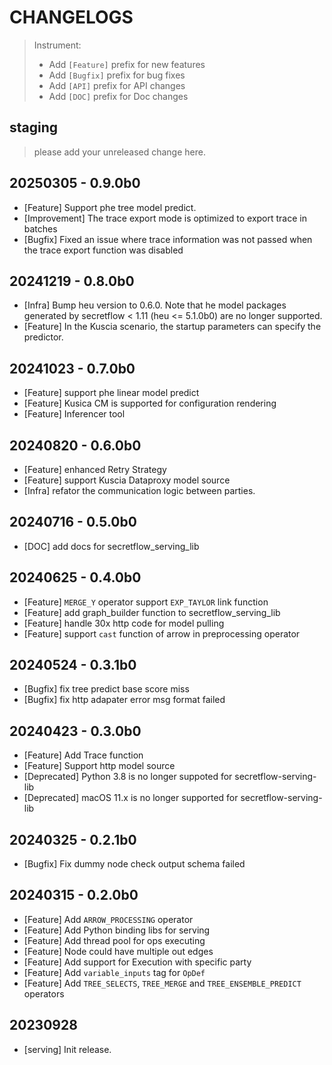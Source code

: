 # CHANGELOGS

> Instrument:
>
> - Add `[Feature]` prefix for new features
> - Add `[Bugfix]` prefix for bug fixes
> - Add `[API]` prefix for API changes
> - Add `[DOC]` prefix for Doc changes

## staging

> please add your unreleased change here.

## 20250305 - 0.9.0b0

- [Feature] Support phe tree model predict.
- [Improvement] The trace export mode is optimized to export trace in batches
- [Bugfix] Fixed an issue where trace information was not passed when the trace export function was disabled

## 20241219 - 0.8.0b0

- [Infra] Bump heu version to 0.6.0. Note that he model packages generated by secretflow < 1.11 (heu <= 5.1.0b0) are no longer supported.
- [Feature] In the Kuscia scenario, the startup parameters can specify the predictor.

## 20241023 - 0.7.0b0

- [Feature] support phe linear model predict
- [Feature] Kusica CM is supported for configuration rendering
- [Feature] Inferencer tool

## 20240820 - 0.6.0b0

- [Feature] enhanced Retry Strategy
- [Feature] support Kuscia Dataproxy model source
- [Infra] refator the communication logic between parties.

## 20240716 - 0.5.0b0

- [DOC] add docs for secretflow_serving_lib

## 20240625 - 0.4.0b0

- [Feature] `MERGE_Y` operator support `EXP_TAYLOR` link function
- [Feature] add graph_builder function to secretflow_serving_lib
- [Feature] handle 30x http code for model pulling
- [Feature] support `cast` function of arrow in preprocessing operator

## 20240524 - 0.3.1b0

- [Bugfix] fix tree predict base score miss
- [Bugfix] fix http adapater error msg format failed

## 20240423 - 0.3.0b0

- [Feature] Add Trace function
- [Feature] Support http model source
- [Deprecated] Python 3.8 is no longer suppoted for secretflow-serving-lib
- [Deprecated] macOS 11.x is no longer supported for secretflow-serving-lib

## 20240325 - 0.2.1b0

- [Bugfix] Fix dummy node check output schema failed

## 20240315 - 0.2.0b0

- [Feature] Add `ARROW_PROCESSING` operator
- [Feature] Add Python binding libs for serving
- [Feature] Add thread pool for ops executing
- [Feature] Node could have multiple out edges
- [Feature] Add support for Execution with specific party
- [Feature] Add `variable_inputs` tag for `OpDef`
- [Feature] Add `TREE_SELECTS`, `TREE_MERGE` and `TREE_ENSEMBLE_PREDICT` operators

## 20230928

- [serving] Init release.
